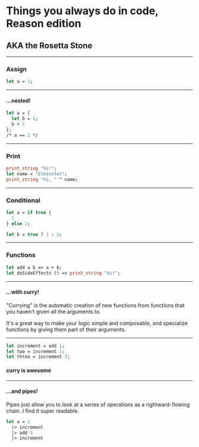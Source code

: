 # Things you always do in code, Reason edition
## AKA the Rosetta Stone
---
### Assign
```ocaml
let a = 1;
```
---
#### ...nested!
```ocaml
let a = {
  let b = 1;
  b + 1
};
/* a == 2 */
```
---
### Print
```ocaml
print_string "hi!";
let name = "Elminster";
print_string "hi, " ^ name;
```
---
### Conditional
```ocaml
let a = if true {
  1
} else 2;

let b = true ? 1 : 2;
```
---
### Functions
```ocaml
let add a b => a + b;
let doSideEffects () => print_string "hi!";
```
---
#### ...with curry!
"Currying" is the automatic creation of new functions from functions that you haven't given all the arguments to.

It's a great way to make your logic simple and composable, and specialize functions by giving them part of their arguments.

---
```ocaml
let increment = add 1;
let two = increment 1;
let three = increment 2;
```
#### curry is awesome
---
#### ...and pipes!
Pipes just allow you to look at a series of operations as a rightward-flowing chain. I find it super readable.
```ocaml
let a = 1
  |> increment
  |> add 5
  |> increment
```

